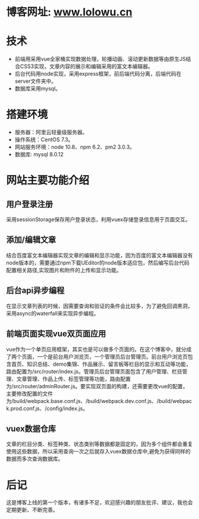 # 博客网址: www.lolowu.cn

# 技术
* 前端用采用vue全家桶实现数据处理，轮播动画、滚动更新数据等由原生JS结合CSS3实现，文章内容的展示和编辑采用的富文本编辑器。
* 后台代码用node实现，采用express框架，前后端代码分离，后端代码在server文件夹中。
* 数据库采用mysql。

# 搭建环境
* 服务器：阿里云轻量级服务器。
* 操作系统：CentOS 7.3。
* 网站服务环境：node 10.8、npm 6.2、pm2 3.0.3。
* 数据库: mysql 8.0.12

# 网站主要功能介绍
## 用户登录注册
  采用sessionStorage保存用户登录状态，利用vuex存储登录信息用于页面交互。
## 添加/编辑文章
  结合百度富文本编辑器实现文章的编辑和显示功能，因为百度的富文本编辑器没有node版本的，需要通过npm下载UEditor的node版本适应包，然后编写后台代码配置相关路径,实现图片和附件的上传和显示功能。
## 后台api异步编程
  在显示文章列表的时候，因需要查询和验证的条件会比较多，为了避免回调黑洞，采用async的waterfall来实现异步编程。
## 前端页面实现vue双页面应用
  vue作为一个单页应用框架，其实也是可以做多个页面的。在这个博客中，就分成了两个页面，一个是前台用户浏览页，一个管理员后台管理页。前台用户浏览页包含首页、知识总结、demo集锦、作品展示、留言板等栏目的显示和互动等功能，路由配置为/src/router/index.js。管理员后台管理页面包含了用户管理、栏目管理、文章管理、作品上传、标签管理等功能，路由配置为/src/router/adminRouter.js。要实现双页面的构建，还需要更改vue的配置，主要修改配置的文件为/build/webpack.base.conf.js、/build/webpack.dev.conf.js、/build/webpack.prod.conf.js、/config/index.js。
## vuex数据仓库
  文章的栏目分类、标签种类、状态类别等数据都是固定的，因为多个组件都会重复使用这些数据，所以采用查询一次之后就存入vuex数据仓库中,避免为获得同样的数据而多次查询数据库。

# 后记
  这是博客上线的第一个版本，有诸多不足，欢迎感兴趣的朋友批评、建议，我也会定期更新、不断完善。
